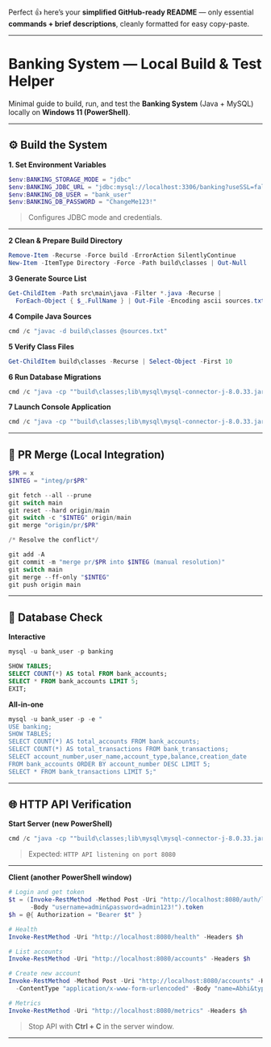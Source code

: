 Perfect 👍 here’s your **simplified GitHub-ready README** —
only essential **commands + brief descriptions**, cleanly formatted for easy copy-paste.

---

# Banking System — Local Build & Test Helper

Minimal guide to build, run, and test the **Banking System** (Java + MySQL) locally on **Windows 11 (PowerShell)**.

---

## ⚙️ Build the System

**1️. Set Environment Variables**

```powershell
$env:BANKING_STORAGE_MODE = "jdbc"
$env:BANKING_JDBC_URL = "jdbc:mysql://localhost:3306/banking?useSSL=false&allowPublicKeyRetrieval=true&serverTimezone=UTC"
$env:BANKING_DB_USER = "bank_user"
$env:BANKING_DB_PASSWORD = "ChangeMe123!"
```

> Configures JDBC mode and credentials.

---

**2️ Clean & Prepare Build Directory**

```powershell
Remove-Item -Recurse -Force build -ErrorAction SilentlyContinue
New-Item -ItemType Directory -Force -Path build\classes | Out-Null
```

**3️ Generate Source List**

```powershell
Get-ChildItem -Path src\main\java -Filter *.java -Recurse |
  ForEach-Object { $_.FullName } | Out-File -Encoding ascii sources.txt
```

**4️ Compile Java Sources**

```powershell
cmd /c "javac -d build\classes @sources.txt"
```

**5️ Verify Class Files**

```powershell
Get-ChildItem build\classes -Recurse | Select-Object -First 10
```

**6️ Run Database Migrations**

```powershell
cmd /c "java -cp ""build\classes;lib\mysql\mysql-connector-j-8.0.33.jar"" banking.persistence.repository.DatabaseMigrationCli"
```

**7️ Launch Console Application**

```powershell
cmd /c "java -cp ""build\classes;lib\mysql\mysql-connector-j-8.0.33.jar"" banking.BankingApplication"
```

---

## 🔄 PR Merge (Local Integration)

```powershell
$PR = x
$INTEG = "integ/pr$PR"

git fetch --all --prune
git switch main
git reset --hard origin/main
git switch -c "$INTEG" origin/main
git merge "origin/pr/$PR"

/* Resolve the conflict*/

git add -A
git commit -m "merge pr/$PR into $INTEG (manual resolution)"
git switch main
git merge --ff-only "$INTEG"
git push origin main
```

---

## 🧮 Database Check

**Interactive**

```powershell
mysql -u bank_user -p banking
```

```sql
SHOW TABLES;
SELECT COUNT(*) AS total FROM bank_accounts;
SELECT * FROM bank_accounts LIMIT 5;
EXIT;
```

**All-in-one**

```powershell
mysql -u bank_user -p -e "
USE banking;
SHOW TABLES;
SELECT COUNT(*) AS total_accounts FROM bank_accounts;
SELECT COUNT(*) AS total_transactions FROM bank_transactions;
SELECT account_number,user_name,account_type,balance,creation_date
FROM bank_accounts ORDER BY account_number DESC LIMIT 5;
SELECT * FROM bank_transactions LIMIT 5;"
```

---

## 🌐 HTTP API Verification

**Start Server (new PowerShell)**

```powershell
cmd /c "java -cp ""build\classes;lib\mysql\mysql-connector-j-8.0.33.jar"" banking.api.ApiApplication"
```

> Expected: `HTTP API listening on port 8080`

---

**Client (another PowerShell window)**

```powershell
# Login and get token
$t = (Invoke-RestMethod -Method Post -Uri "http://localhost:8080/auth/login" `
      -Body "username=admin&password=admin123!").token
$h = @{ Authorization = "Bearer $t" }

# Health
Invoke-RestMethod -Uri "http://localhost:8080/health" -Headers $h

# List accounts
Invoke-RestMethod -Uri "http://localhost:8080/accounts" -Headers $h

# Create new account
Invoke-RestMethod -Method Post -Uri "http://localhost:8080/accounts" -Headers $h `
  -ContentType "application/x-www-form-urlencoded" -Body "name=Abhi&type=savings&deposit=1500"

# Metrics
Invoke-RestMethod -Uri "http://localhost:8080/metrics" -Headers $h
```

> Stop API with **Ctrl + C** in the server window.

---